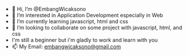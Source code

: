 - 👋 Hi, I’m @EmbangWicaksono
- 👀 I’m interested in Application Development especially in Web
- 🌱 I’m currently learning javascript, html and css
- 💞️ I’m looking to collaborate on some project with javascript, html, and css
- I'm still a beginner but i'm gladly to work and learn with you
- 📫 My Email: embangwicaksono@gmail.com


